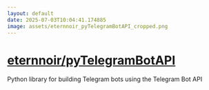 ```yaml
---
layout: default
date: 2025-07-03T10:04:41.174885
image: assets/eternnoir_pyTelegramBotAPI_cropped.png
---
```


# [eternnoir/pyTelegramBotAPI](https://github.com/eternnoir/pyTelegramBotAPI)

Python library for building Telegram bots using the Telegram Bot API
